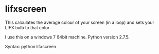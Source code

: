 # lifxscreen
This calculates the average colour of your screen (in a loop) and sets your LIFX bulb to that color

I use this on a windows 7 64bit machine. Python version 2.7.5. 

Syntax:
python lifxscreen

